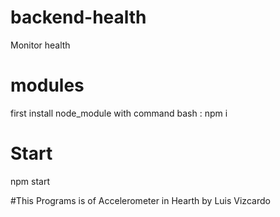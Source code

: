 # backend-health
Monitor health

# modules
first install node_module with command bash : npm i

# Start
npm start

#This Programs is of Accelerometer in Hearth by Luis Vizcardo 
